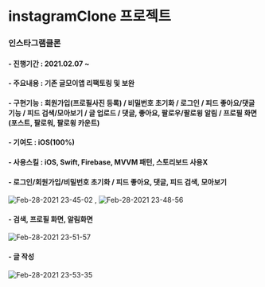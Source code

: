 # instagramClone 프로젝트

### 인스타그램클론 
#### - 진행기간 : 2021.02.07 ~ 
#### - 주요내용 : 기존 글모이앱 리팩토링 및 보완
#### - 구현기능 : 회원가입(프로필사진 등록) / 비밀번호 초기화 / 로그인 / 피드 좋아요/댓글 기능 / 피드 검색/모아보기 / 글 업로드 / 댓글, 좋아요, 팔로우/팔로윙 알림 / 프로필 화면(포스트, 팔로워, 팔로윙 카운트) 
#### - 기여도 : iOS(100%)
#### - 사용스킬 : iOS, Swift, Firebase, MVVM 패턴, 스토리보드 사용X

#### - 로그인/회원가입/비밀번호 초기화 / 피드 좋아요, 댓글, 피드 검색, 모아보기 
![Feb-28-2021 23-45-02](https://user-images.githubusercontent.com/55137069/109422477-0c11cc80-7a1f-11eb-9cad-3d910a69a631.gif) , ![Feb-28-2021 23-48-56](https://user-images.githubusercontent.com/55137069/109422617-a7a33d00-7a1f-11eb-9400-66e8573d75d7.gif)
#### - 검색, 프로필 화면, 알림화면 
![Feb-28-2021 23-51-57](https://user-images.githubusercontent.com/55137069/109422747-42038080-7a20-11eb-95ac-deef5b24efa1.gif)
#### - 글 작성
![Feb-28-2021 23-53-35](https://user-images.githubusercontent.com/55137069/109422755-492a8e80-7a20-11eb-8762-6cfdc34f0ed7.gif)
